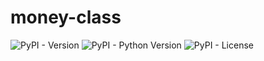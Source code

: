 # money-class

![PyPI - Version](https://img.shields.io/pypi/v/money-class.svg)
![PyPI - Python Version](https://img.shields.io/pypi/pyversions/money-class.svg)
![PyPI - License](https://img.shields.io/pypi/l/money-class.svg)